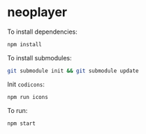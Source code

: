 # neoplayer

To install dependencies:

```bash
npm install
```

To install submodules:

```bash
git submodule init && git submodule update
```

Init ``codicons``:

```bash
npm run icons
```

To run:

```bash
npm start
```
